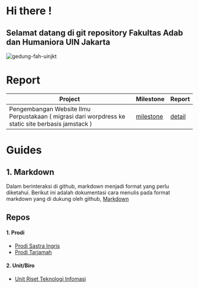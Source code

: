 # Hi there !
## Selamat datang di git repository Fakultas Adab dan Humaniora UIN Jakarta

![gedung-fah-uinjkt](https://github.com/uin-ipi/.github/assets/24369262/d6b8eba8-e5be-4bda-a4cd-481bf7dcbd6d)

# Report
| Project  | Milestone | Report |  
| ------------- | ------------- | ------- |
|  Pengembangan Website Ilmu Perpustakaan ( migrasi dari worpdress ke static site berbasis jamstack )  | [milestone](https://github.com/uin-ipi/uin-ipi.github.io/milestones)  | [detail](https://github.com/orgs/uin-ipi/projects/6) |



# Guides
## 1. Markdown   
Dalam berinteraksi di github, markdown menjadi format yang perlu diketahui. Berikut ini adalah dokumentasi cara menulis pada format markdown yang di dukung oleh github,
[Markdown](https://docs.github.com/github/writing-on-github/getting-started-with-writing-and-formatting-on-github/basic-writing-and-formatting-syntax)


## Repos
#### 1. Prodi
- [Prodi Sastra Ingris](https://github.com/uin-si)
- [Prodi Tarjamah](https://github.com/uin-tar)

#### 2. Unit/Biro
- [Unit Riset Teknologi Infomasi](https://github.com/fah-unit)
